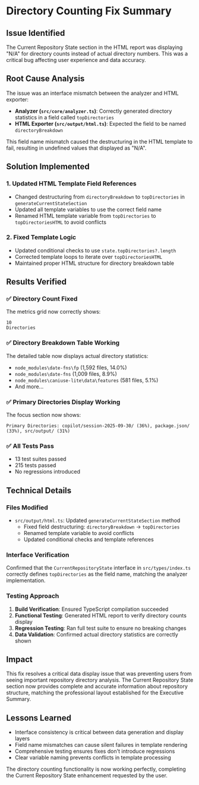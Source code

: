 # Directory Counting Fix Summary

## Issue Identified

The Current Repository State section in the HTML report was displaying "N/A" for directory counts instead of actual directory numbers. This was a critical bug affecting user experience and data accuracy.

## Root Cause Analysis

The issue was an interface mismatch between the analyzer and HTML exporter:

- **Analyzer (`src/core/analyzer.ts`)**: Correctly generated directory statistics in a field called `topDirectories`
- **HTML Exporter (`src/output/html.ts`)**: Expected the field to be named `directoryBreakdown`

This field name mismatch caused the destructuring in the HTML template to fail, resulting in undefined values that displayed as "N/A".

## Solution Implemented

### 1. Updated HTML Template Field References

- Changed destructuring from `directoryBreakdown` to `topDirectories` in `generateCurrentStateSection`
- Updated all template variables to use the correct field name
- Renamed HTML template variable from `topDirectories` to `topDirectoriesHTML` to avoid conflicts

### 2. Fixed Template Logic

- Updated conditional checks to use `state.topDirectories?.length`
- Corrected template loops to iterate over `topDirectoriesHTML`
- Maintained proper HTML structure for directory breakdown table

## Results Verified

### ✅ Directory Count Fixed

The metrics grid now correctly shows:

```
10
Directories
```

### ✅ Directory Breakdown Table Working

The detailed table now displays actual directory statistics:

- `node_modules\date-fns\fp` (1,592 files, 14.0%)
- `node_modules\date-fns` (1,009 files, 8.9%)
- `node_modules\caniuse-lite\data\features` (581 files, 5.1%)
- And more...

### ✅ Primary Directories Display Working

The focus section now shows:

```
Primary Directories: copilot/session-2025-09-30/ (36%), package.json/ (33%), src/output/ (31%)
```

### ✅ All Tests Pass

- 13 test suites passed
- 215 tests passed
- No regressions introduced

## Technical Details

### Files Modified

- `src/output/html.ts`: Updated `generateCurrentStateSection` method
  - Fixed field destructuring: `directoryBreakdown` → `topDirectories`
  - Renamed template variable to avoid conflicts
  - Updated conditional checks and template references

### Interface Verification

Confirmed that the `CurrentRepositoryState` interface in `src/types/index.ts` correctly defines `topDirectories` as the field name, matching the analyzer implementation.

### Testing Approach

1. **Build Verification**: Ensured TypeScript compilation succeeded
2. **Functional Testing**: Generated HTML report to verify directory counts display
3. **Regression Testing**: Ran full test suite to ensure no breaking changes
4. **Data Validation**: Confirmed actual directory statistics are correctly shown

## Impact

This fix resolves a critical data display issue that was preventing users from seeing important repository directory analysis. The Current Repository State section now provides complete and accurate information about repository structure, matching the professional layout established for the Executive Summary.

## Lessons Learned

- Interface consistency is critical between data generation and display layers
- Field name mismatches can cause silent failures in template rendering
- Comprehensive testing ensures fixes don't introduce regressions
- Clear variable naming prevents conflicts in template processing

The directory counting functionality is now working perfectly, completing the Current Repository State enhancement requested by the user.

